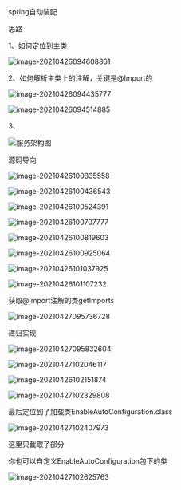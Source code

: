 spring自动装配

思路

1、如何定位到主类

![image-20210426094608861](https://i.loli.net/2021/04/26/4HKLT7ACYEb9O5p.png)

2、如何解析主类上的注解，关键是@Import的

![image-20210426094435777](https://i.loli.net/2021/04/26/kLZnjY9OlTJV7xP.png)

![image-20210426094514885](https://i.loli.net/2021/04/26/wapibvdK6XOrFgm.png)

3、

![服务架构图](https://i.loli.net/2021/05/09/LRjPOmVQUyYlnWE.png)



源码导向

![image-20210426100335558](https://i.loli.net/2021/04/26/nchBaGivFRIKuQN.png)

![image-20210426100436543](https://i.loli.net/2021/04/26/QA3nGFNomCs4WzM.png)

![image-20210426100524391](https://i.loli.net/2021/04/26/jQTB6hc1mo2ruCM.png)

![image-20210426100707777](https://i.loli.net/2021/04/26/3lcynm5iKOM7HtX.png)

![image-20210426100819603](https://i.loli.net/2021/04/26/gZabeSGxW6mfAnu.png)

![image-20210426100925064](https://i.loli.net/2021/04/26/FwDIpaBjG5yKc7l.png)

![image-20210426101037925](https://i.loli.net/2021/04/26/fzJHt3kNuoUTlxy.png)

![image-20210426101107232](https://i.loli.net/2021/04/26/DtRQoNyfBngITwp.png)

获取@Import注解的类getImports

![image-20210427095736728](https://i.loli.net/2021/04/27/oytKazSBGpMcVAO.png)

递归实现

![image-20210427095832604](https://i.loli.net/2021/04/27/CdN2wO9Fj4Isv5Z.png)

![image-20210427102046117](https://i.loli.net/2021/04/27/SURdwAivy2G1O8M.png)



![image-20210426102151874](https://i.loli.net/2021/04/26/ngKaFYjMDs5JOil.png)

![image-20210427102329808](https://i.loli.net/2021/04/27/1ogR7PXICeWN8GD.png)

最后定位到了加载类EnableAutoConfiguration.class

![image-20210427102407973](https://i.loli.net/2021/04/27/WDXbJE8UHIwin29.png)

这里只截取了部分

你也可以自定义EnableAutoConfiguration包下的类

![image-20210427102625763](https://i.loli.net/2021/04/27/wQd5YXHCj9Pa4uF.png)